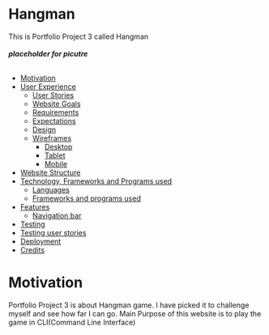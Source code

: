# Hangman

This is Portfolio Project 3 called Hangman
<br>
<br>
***placeholder for picutre***
<br>
<br>

- [Motivation](#)
- [User Experience](#)
    - [User Stories](#)
    - [Website Goals](#)
    - [Requirements](#)
    - [Expectations](#)
    - [Design](#)
    - [Wireframes](#)
        - [Desktop](#)
        - [Tablet](#)
        - [Mobile](#)
- [Website Structure](#)
- [Technology, Frameworks and Programs used](#d)
    - [Languages](#)
    - [Frameworks and programs used](#)
- [Features](#)
    - [Navigation bar](#)
- [Testing](#)
- [Testing user stories](#)
- [Deployment](#deployment)
- [Credits](#credits)

# Motivation

Portfolio Project 3 is about Hangman game. I have picked it to challenge myself and see how far I can go.
Main Purpose of this website is to play the game in CLI(Command Line Interface)